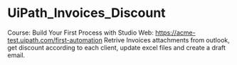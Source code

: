 # UiPath_Invoices_Discount
Course: Build Your First Process with Studio
Web: https://acme-test.uipath.com/first-automation
Retrive Invoices attachments from outlook, get discount according to each client, update excel files and create a draft email.
